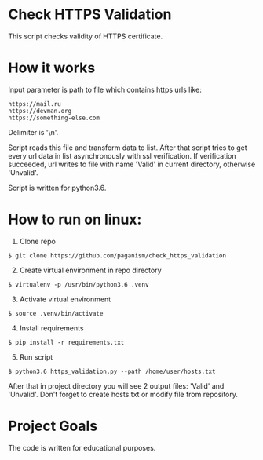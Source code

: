 # Check HTTPS Validation

This script checks validity of HTTPS certificate.

# How it works

Input parameter is path to file which contains https urls like:
```
https://mail.ru
https://devman.org
https://something-else.com
```
Delimiter is '\n'.

Script reads this file and transform data to list. After that script tries to get every url data in list asynchronously with ssl verification.
If verification succeeded, url writes to file with name 'Valid' in current directory, otherwise 'Unvalid'.

Script is written for python3.6.

# How to run on linux:
1. Clone repo
```
$ git clone https://github.com/paganism/check_https_validation
```
2. Create virtual environment in repo directory
```
$ virtualenv -p /usr/bin/python3.6 .venv
```
3. Activate virtual environment
```
$ source .venv/bin/activate
```
4. Install requirements
```
$ pip install -r requirements.txt
```
5. Run script
```
$ python3.6 https_validation.py --path /home/user/hosts.txt
```
After that in project directory you will see 2 output files: 'Valid' and 'Unvalid'.
Don't forget to create hosts.txt or modify file from repository.

# Project Goals

The code is written for educational purposes.
